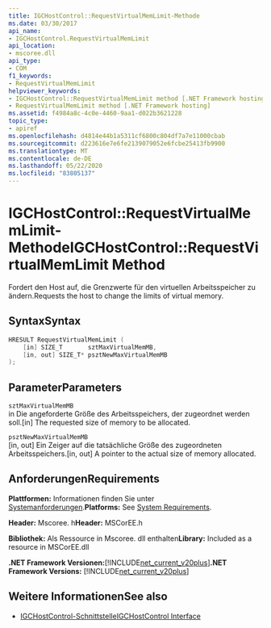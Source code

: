 ```yaml
---
title: IGCHostControl::RequestVirtualMemLimit-Methode
ms.date: 03/30/2017
api_name:
- IGCHostControl.RequestVirtualMemLimit
api_location:
- mscoree.dll
api_type:
- COM
f1_keywords:
- RequestVirtualMemLimit
helpviewer_keywords:
- IGCHostControl::RequestVirtualMemLimit method [.NET Framework hosting]
- RequestVirtualMemLimit method [.NET Framework hosting]
ms.assetid: f4984a8c-4c0e-4460-9aa1-d022b3621228
topic_type:
- apiref
ms.openlocfilehash: d4814e44b1a5311cf6800c804df7a7e11000cbab
ms.sourcegitcommit: d223616e7e6fe2139079052e6fcbe25413fb9900
ms.translationtype: MT
ms.contentlocale: de-DE
ms.lasthandoff: 05/22/2020
ms.locfileid: "83805137"
---
```

# <a name="igchostcontrolrequestvirtualmemlimit-method"></a><span data-ttu-id="c97eb-102">IGCHostControl::RequestVirtualMemLimit-Methode</span><span class="sxs-lookup"><span data-stu-id="c97eb-102">IGCHostControl::RequestVirtualMemLimit Method</span></span>
<span data-ttu-id="c97eb-103">Fordert den Host auf, die Grenzwerte für den virtuellen Arbeitsspeicher zu ändern.</span><span class="sxs-lookup"><span data-stu-id="c97eb-103">Requests the host to change the limits of virtual memory.</span></span>  
  
## <a name="syntax"></a><span data-ttu-id="c97eb-104">Syntax</span><span class="sxs-lookup"><span data-stu-id="c97eb-104">Syntax</span></span>  
  
```cpp  
HRESULT RequestVirtualMemLimit (  
    [in] SIZE_T       sztMaxVirtualMemMB,  
    [in, out] SIZE_T* psztNewMaxVirtualMemMB  
);  
```  
  
## <a name="parameters"></a><span data-ttu-id="c97eb-105">Parameter</span><span class="sxs-lookup"><span data-stu-id="c97eb-105">Parameters</span></span>  
 `sztMaxVirtualMemMB`  
 <span data-ttu-id="c97eb-106">in Die angeforderte Größe des Arbeitsspeichers, der zugeordnet werden soll.</span><span class="sxs-lookup"><span data-stu-id="c97eb-106">[in] The requested size of memory to be allocated.</span></span>  
  
 `psztNewMaxVirtualMemMB`  
 <span data-ttu-id="c97eb-107">[in, out] Ein Zeiger auf die tatsächliche Größe des zugeordneten Arbeitsspeichers.</span><span class="sxs-lookup"><span data-stu-id="c97eb-107">[in, out] A pointer to the actual size of memory allocated.</span></span>  
  
## <a name="requirements"></a><span data-ttu-id="c97eb-108">Anforderungen</span><span class="sxs-lookup"><span data-stu-id="c97eb-108">Requirements</span></span>  
 <span data-ttu-id="c97eb-109">**Plattformen:** Informationen finden Sie unter [Systemanforderungen](../../get-started/system-requirements.md).</span><span class="sxs-lookup"><span data-stu-id="c97eb-109">**Platforms:** See [System Requirements](../../get-started/system-requirements.md).</span></span>  
  
 <span data-ttu-id="c97eb-110">**Header:** Mscoree. h</span><span class="sxs-lookup"><span data-stu-id="c97eb-110">**Header:** MSCorEE.h</span></span>  
  
 <span data-ttu-id="c97eb-111">**Bibliothek:** Als Ressource in Mscoree. dll enthalten</span><span class="sxs-lookup"><span data-stu-id="c97eb-111">**Library:** Included as a resource in MSCorEE.dll</span></span>  
  
 <span data-ttu-id="c97eb-112">**.NET Framework Versionen:**[!INCLUDE[net_current_v20plus](../../../../includes/net-current-v20plus-md.md)]</span><span class="sxs-lookup"><span data-stu-id="c97eb-112">**.NET Framework Versions:** [!INCLUDE[net_current_v20plus](../../../../includes/net-current-v20plus-md.md)]</span></span>  
  
## <a name="see-also"></a><span data-ttu-id="c97eb-113">Weitere Informationen</span><span class="sxs-lookup"><span data-stu-id="c97eb-113">See also</span></span>

- [<span data-ttu-id="c97eb-114">IGCHostControl-Schnittstelle</span><span class="sxs-lookup"><span data-stu-id="c97eb-114">IGCHostControl Interface</span></span>](igchostcontrol-interface.md)
